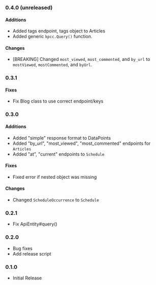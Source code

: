 ### 0.4.0 (unreleased)
#### Additions
* Added tags endpoint, tags object to Articles
* Added generic `kpcc.Query()` function.

#### Changes
* [BREAKING] Changed `most_viewed`, `most_commented`, and `by_url` to `mostViewed`, `mostCommented`, and `byUrl`.


### 0.3.1
#### Fixes
* Fix Blog class to use correct endpoint/keys


### 0.3.0
#### Additions
* Added "simple" response format to DataPoints
* Added "by_url", "most_viewed", "most_commented" endpoints for `Articles`
* Added "at", "current" endpoints to `Schedule`

#### Fixes
* Fixed error if nested object was missing

#### Changes
* Changed `ScheduleOccurrence` to `Schedule`


### 0.2.1
* Fix ApiEntity#query()


### 0.2.0
* Bug fixes
* Add release script


### 0.1.0
* Initial Release
